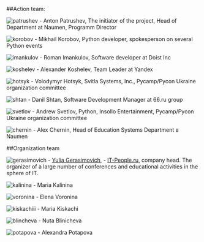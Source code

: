 ##Action team:

![patrushev](http://dropbucket.ru/pyconru/аpatrushev) -  Anton Patrushev, The initiator of the project, Head of Department at Naumen, Programm Director


![korobov](http://dropbucket.ru/pyconru/korobov) - Mikhail Korobov, Python developer, spokesperson on several Python events


![imankulov](http://dropbucket.ru/pyconru/imankulov) - Roman Imankulov, Software developer at Doist Inc


![koshelev](http://dropbucket.ru/pyconru/koshelev) - Alexander Koshelev, Team Leader at Yandex


![hotsyk](http://dropbucket.ru/pyconru/hotsyk) - Volodymyr Hotsyk, Svitla Systems, Inc., Pycamp/Pycon Ukraine organization committee


![shtan](http://dropbucket.ru/pycon/shtan) - Danil Shtan, Software Development  Manager at 66.ru group



![svetlov](http://dropbucket.ru/pyconru/svetlov) - Andrew Svetlov, Python, Insollo Entertainment, Pycamp/Pycon Ukraine organization committee


![chernin](http://dropbucket.ru/pyconru/chernin) -   Alex Chernin, Head of Education Systems Department в Naumen


##Organization team

![gerasimovich](http://dropbucket.ru/pycon/gerasimovich) -   [ Yulia Gerasimovich](http://www.linkedin.com/pub/yulia-gerasimovich/50/623/266), - [IT-People.ru](http://it-people.ru/), company head. The organizer of a large number of conferences and educational activities in the sphere of IT.


![kalinina](http://dropbucket.ru/pycon/kalinina) -  Maria Kalinina


![voronina](http://dropbucket.ru/pycon/voronina) - Elena Voronina


![kiskachiii](http://dropbucket.ru/pycon/kiskachiii) - Maria Kiskachi


![blincheva](http://dropbucket.ru/pycon/blincheva) - Nuta Blinicheva 


![potapova](http://dropbucket.ru/pyconru/potapova) - Alexandra Potapova

